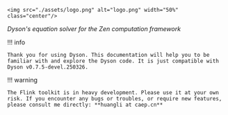 ```@raw html
<img src="./assets/logo.png" alt="logo.png" width="50%" class="center"/>
```

*Dyson's equation solver for the Zen computation framework*

!!! info

    Thank you for using Dyson. This documentation will help you to be familiar with and explore the Dyson code. It is just compatible with Dyson v0.7.5-devel.250326.

!!! warning

    The Flink toolkit is in heavy development. Please use it at your own risk. If you encounter any bugs or troubles, or require new features, please consult me directly: **huangli at caep.cn**
